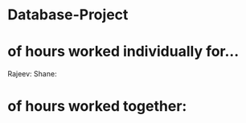 # Database-Project
# of hours worked individually for...
  Rajeev:
  Shane:
# of hours worked together:
